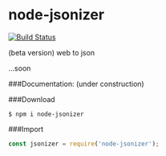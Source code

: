 # node-jsonizer
[![Build Status](https://travis-ci.org/leolmi/node-jsonizer.svg)](https://travis-ci.org/leolmi/node-jsonizer)


(beta version)
web to json

...soon


###Documentation:
(under construction)


###Download

```
$ npm i node-jsonizer
``` 

###Import

```javascript
const jsonizer = require('node-jsonizer');
```
